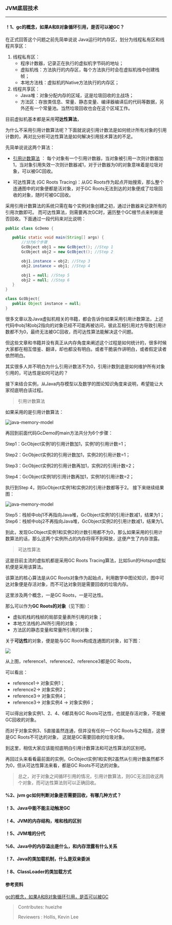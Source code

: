 ### JVM底层技术

---

#### ！1、gc的概念，如果A和B对象循环引用，是否可以被GC？
在正式回答这个问题之前</b>先简单说说 Java运行时内存区，划分为线程私有区和线程共享区：

1. 线程私有区：
    * 程序计数器，记录正在执行的虚拟机字节码的地址；
    * 虚拟机栈：方法执行的内存区，每个方法执行时会在虚拟机栈中创建栈帧；
    * 本地方法栈：虚拟机的Native方法执行的内存区；
2. 线程共享区：
    * Java堆：对象分配内存的区域，这是垃圾回收的主战场；
    * 方法区：存放类信息、常量、静态变量、编译器编译后的代码等数据，另外还有一个常量池。当然垃圾回收也会在这个区域工作。


目前虚拟机基本都是采用<b>可达性算法</b>，

为什么不采用引用计数算法呢？下面就说说引用计数法是如何统计所有对象的引用计数的，再对比分析可达性算法是如何解决引用技术算法的不足。

先简单说说这两个算法：

* [引用计数算法](https://link.zhihu.com/?target=http%3A//www.memorymanagement.org/glossary/r.html%23reference.counting) ：
    每个对象有一个引用计数器，当对象被引用一次则计数器加1，当对象引用失效一次则计数器减1，对于计数器为0的对象意味着是垃圾对象，可以被GC回收。
    
* 可达性算法 (GC Roots Tracing)：从GC Roots作为起点开始搜索，那么整个连通图中的对象便都是活对象，对于GC Roots无法到达的对象便成了垃圾回收的对象，随时可被GC回收。

采用引用计数算法的</b>系统只需在每个实例对象创建之初，通过计数器来记录所有的引用次数即可。
而可达性算法，则需要再次GC时，遍历整个GC根节点来判断是否回收。下面通过一段代码来对比说明：
 ~~~java
 public class GcDemo {

    public static void main(String[] args) {
        //分为6个步骤
        GcObject obj1 = new GcObject(); //Step 1
        GcObject obj2 = new GcObject(); //Step 2

        obj1.instance = obj2; //Step 3
        obj2.instance = obj1; //Step 4

        obj1 = null; //Step 5
        obj2 = null; //Step 6
    }
}

class GcObject{
    public Object instance = null;
}
~~~
很多文章以及Java虚拟机相关的书籍，都会告诉你如果采用引用计数算法，上述代码中obj1和obj2指向的对象已经不可能再被访问，彼此互相引用对方导致引用计数都不为0，最终无法被GC回收，而可达性算法能解决这个问题。

但这些文章和书籍并没有真正从内存角度来阐述这个过程是如何统计的，很多时候大家都在相互借鉴、翻译，却也都没有明白。或者干脆装作讲明白，或者假定读者依然明白。 

其实很多人并不明白为什么引用计数法不为0，引用计数到底是如何维护所有对象引用的，可达性是如何可达的？ 

接下来结合实例，从Java内存模型以及数学的图论知识角度来说明，希望能让大家彻底明白该过程。

> 引用计数算法

如果采用的是引用计数算法：

![java-memory-model](https://pic3.zhimg.com/50/b9e5ecd5d1cfb1d045541c1f6e25e92c_hd.jpg)
 
再回到前面代码GcDemo的main方法共分为6个步骤：

Step1：GcObject实例1的引用计数加1，实例1的引用计数=1；

Step2：GcObject实例2的引用计数加1，实例2的引用计数=1；

Step3：GcObject实例2的引用计数再加1，实例2的引用计数=2；

Step4：GcObject实例1的引用计数再加1，实例1的引用计数=2； 

执行到Step 4，则GcObject实例1和实例2的引用计数都等于2。 接下来继续结果图：

![java-memory-model](https://pic2.zhimg.com/50/3c1246661a548f933cd886070f6c1af1_hd.jpg)

Step5：栈帧中obj1不再指向Java堆，GcObject实例1的引用计数减1，结果为1；
Step6：栈帧中obj2不再指向Java堆，GcObject实例2的引用计数减1，结果为1。

<p>到此，发现GcObject实例1和实例2的计数引用都不为0，那么如果采用的引用计数算法的话，那么这两个实例所占的内存将得不到释放，这便产生了内存泄露。</p>

> 可达性算法

这是目前主流的虚拟机都是采用GC Roots Tracing算法，比如Sun的Hotspot虚拟机便是采用该算法。 

该算法的核心算法是从GC Roots对象作为起始点，利用数学中图论知识，图中可达对象便是存活对象，而不可达对象则是需要回收的垃圾内存。

这里涉及两个概念，一是GC Roots，一是可达性。

那么可以作为<b>GC Roots的对象</b>（见下图）：

* 虚拟机栈的栈帧的局部变量表所引用的对象；
* 本地方法栈的JNI所引用的对象；
* 方法区的静态变量和常量所引用的对象；


关于<b>可达性</b>的对象，便是能与GC Roots构成连通图的对象，如下图：

![](https://pic4.zhimg.com/50/22f72b18415405c3e0207925a8de74fa_hd.jpg)
 
从上图，reference1、reference2、reference3都是GC Roots，

可以看出：
 
 * reference1-&gt; 对象实例1；<br> 
 * reference2-&gt;  对象实例2；<br>
 * reference3-&gt;  对象实例4；<br>
 * reference3-&gt;  对象实例4 -&gt;    对象实例6；
 
可以得出对象实例1、2、4、6都具有GC Roots可达性，也就是存活对象，不能被GC回收的对象。
 
而对于对象实例3、5直接虽然连通，但并没有任何一个GC Roots与之相连，这便是GC Roots不可达的对象， 这就是GC需要回收的垃圾对象。

到这里，相信大家应该能彻底明白引用计数算法和可达性算法的区别吧。
 
 再回过头来看看最前面的实例，GcObject实例1和实例2虽然从引用计数虽然都不为0，但从可达性算法来看，都是GC Roots不可达的对象。 
 
 > 总之，对于对象之间循环引用的情况，引用计数算法，则GC无法回收这两个对象，而可达性算法则可以正确回收。 


#### %2、jvm gc如何判断对象是否需要回收，有哪几种方式？


#### ！3、Java中能不能主动触发GC


#### ！4、JVM的内存结构，堆和栈的区别


#### ！5、JVM堆的分代


#### %6、Java中的内存溢出是什么，和内存泄露有什么关系


#### ！7、Java的类加载机制，什么是双亲委派


#### ！8、ClassLoader的类加载方式


#### 参考资料
[gc的概念，如果A和B对象循环引用，是否可以被GC](https://www.zhihu.com/question/21539353/answer/95667088?from=profile_answer_card)

>Contributes: hueizhe
>
>Reviewers : Hollis, Kevin Lee
